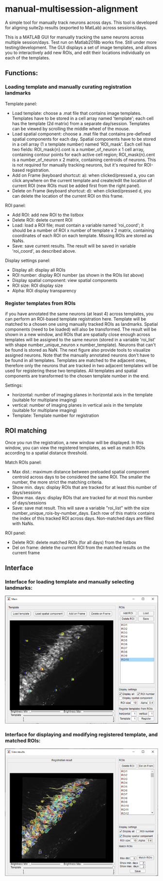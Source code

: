# manual-multisession-alignment
A simple tool for manually track neurons across days.
This tool is developed for aligning suite2p results (exported to MatLab) across sessions/days.

This is a MATLAB GUI for manually tracking the same neurons across multiple session/days. Test run on Matlab2018b works fine. Still under more testing/development. The GUI displays a set of image templates, and allows you to interactively add new ROIs, and edit their locations individually on each of the templates.

## Functions:
### Loading template and manually curating registration landmarks
Template panel:
- Load template: choose a .mat file that contains image templates. Templates have to be stored in a cell array named 'template'; each cell has the template (2d matrix) from a separate day/session.
  Templates can be viewed by scrolling the middle wheel of the mouse.
- Load spatial component: choose a .mat file that contains pre-defined spatial components for each day. Spatial components have to be stored in a cell array (1 x template number) named 'ROI_mask'. Each cell has two fields: ROI_mask{n}.cont is a number_of_neuron x 1 cell array, containing contour points for each active cell region; ROI_mask{n}.cent is a number_of_neuron x 2 matrix, containing centroids of neurons. This is not required for manually tracking neurons, but it's required for ROI-based registration.
- Add on Frame (keyboard shortcut: a): when clicked/pressed a, you can click anywhere on the current template and create/edit the location of current ROI (new ROIs must be added first from the right panel).
- Delete on Frame (keyboard shortcut: d): when clicked/pressed d, you can delete the location of the current ROI on this frame.

ROI panel:
- Add ROI: add new ROI to the listbox
- Delete ROI: delete current ROI
- Load: load a ROI file; must contain a variable named 'roi_coord'; it should be a number of ROI x number of template x 2 matrix, containing coordinates of each ROI on each template. Missing ROIs are stored as NaNs.
- Save: save current results. The result will be saved in variable 'roi_coord', as described above.

Display settings panel:
- Display all: display all ROIs
- ROI number: display ROI number (as shown in the ROIs list above)
- Display spatial component: view spatial components
- ROI size: ROI display size
- Alpha: ROI display transparency

### Register templates from ROIs
if you have annotated the same neurons (at least 4) across templates, you can perform an ROI-based template registration here. Template will be matched to a chosen one using manually tracked ROIs as landmarks. Spatial components (need to be loaded) will also be transformed. The result will be shown in a new window, and ROIs that are spatially close enough across templates will be assigned to the same neuron (stored in a variable 'roi_list' with shape number_unique_neuron x number_template). Neurons that can't be found is stored as NaN. The next figure also provide tools to visualize assigned neurons.
Note that the manually annotated neurons don't have to be found in all templates. Templates are matched to the adjacent ones, therefore only the neurons that are tracked in two adjacent templates will be used for registering these two templates. All templates and spatial components are transformed to the chosen template number in the end.

Settings:
- horizontal: number of imaging planes in horizontal axis in the template (suitable for multiplane imaging)
- vertical: number of imaging planes in vertical axis in the template (suitable for multiplane imaging)
- Template: Template number for registration

## ROI matching
Once you run the registration, a new window will be displayed. In this window, you can view the registered templates, as well as match ROIs according to a spatial distance threshold.

Match ROIs panel:
- Max dist.: maximum distance between preloaded spatial component centroid across days to be considered the same ROI. The smaller the number, the more strict the matching criteria.
- Show min. days: display ROIs that are tracked for at least this number of days/sessions
- Show max. days: display ROIs that are tracked for at most this number of days/sessions
- Save: save mat result. This will save a variable "roi_list" with the size number_unique_rois-by-number_days. Each row of this matrix contains the index of this tracked ROI across days. Non-matched days are filled with NaNs. 

ROI panel:
- Delete ROI: delete matched ROIs (for all days) from the listbox
- Del on frame: delete the current ROI from the matched results on the current frame

## Interface
### Interface for loading template and manually selecting landmarks:

![plot](./template_interface.PNG)


### Interface for displaying and modifying registered template, and matched ROIs:

![plot](./registration_result_interface.PNG)
